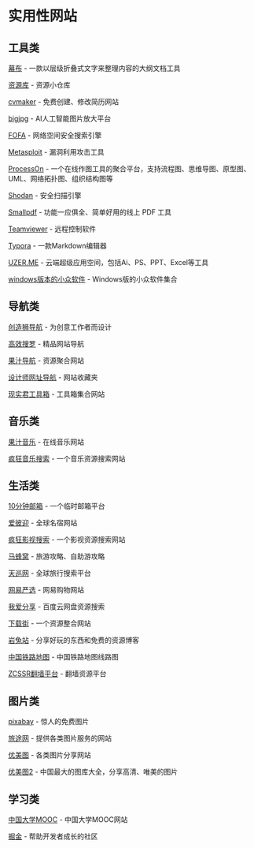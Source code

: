 # 实用性网站

## 工具类

[幕布](https://mubu.com/) - 一款以层级折叠式文字来整理内容的大纲文档工具

[资源库](https://www.leachchen.com/) - 资源小仓库

[cvmaker](https://cvmkr.com/?lang=zh) - 免费创建、修改简历网站

[bigjpg](http://bigjpg.com/) - AI人工智能图片放大平台

[FOFA](https://fofa.so/) - 网络空间安全搜索引擎

[Metasploit](https://www.metasploit.com/) - 漏洞利用攻击工具

[ProcessOn](https://www.processon.com/) - 一个在线作图工具的聚合平台，支持流程图、思维导图、原型图、UML、网络拓扑图、组织结构图等

[Shodan](https://www.shodan.io/) - 安全扫描引擎

[Smallpdf](https://smallpdf.com/cn) - 功能一应俱全、简单好用的线上 PDF 工具

[Teamviewer](https://www.teamviewer.com/cn/) - 远程控制软件

[Typora](https://typora.io/) - 一款Markdown编辑器

[UZER.ME](https://www.uzer.me/index.html) - 云端超级应用空间，包括Ai、PS、PPT、Excel等工具

[windows版本的小众软件](https://love.appinn.com/) - Windows版的小众软件集合

## 导航类

[创造狮导航](http://www.chuangzaoshi.com/) - 为创意工作者而设计

[高效搜罗](http://www.gaoxiaosouluo.cn/index.html) - 精品网站导航

[果汁导航](http://guozhivip.com/nav/) - 资源聚合网站

[设计师网址导航](http://webstack.cc/cn/index.html) - 网站收藏夹

[现实君工具箱](http://tool.uixsj.cn/) - 工具箱集合网站

## 音乐类

[果汁音乐](http://guozhivip.com/yinyue/) - 在线音乐网站

[疯狂音乐搜索](http://music.ifkdy.com/) - 一个音乐资源搜索网站

## 生活类

[10分钟邮箱](https://bccto.me/) - 一个临时邮箱平台

[爱彼迎](https://www.airbnb.cn/) - 全球名宿网站

[疯狂影视搜索](http://ifkdy.com/) - 一个影视资源搜索网站

[马蜂窝](https://www.mafengwo.cn/) - 旅游攻略、自助游攻略

[天巡网](https://www.tianxun.com/) - 全球旅行搜索平台

[网易严选](http://you.163.com/) - 网易购物网站

[我爱分享](http://www.wwaaffxx.com/) - 百度云网盘资源搜索

[下载街](http://www.xiazaij.com/) - 一个资源整合网站

[岩兔站](https://yantuz.cn/) - 分享好玩的东西和免费的资源博客

[中国铁路地图](https://www.shodan.io/) - 中国铁路地图线路图

[ZCSSR翻墙平台](https://zcssr.me/) - 翻墙资源平台

## 图片类

[pixabay](https://pixabay.com/zh/) - 惊人的免费图片

[旅途网](https://www.imgtrip.com/) - 提供各类图片服务的网站

[优美图](http://topit.pro/) - 各类图片分享网站

[优美图2](http://www.youmeitu.com/) - 中国最大的图库大全，分享高清、唯美的图片

## 学习类

[中国大学MOOC](https://www.icourse163.org) - 中国大学MOOC网站

[掘金](https://juejin.im/) - 帮助开发者成长的社区